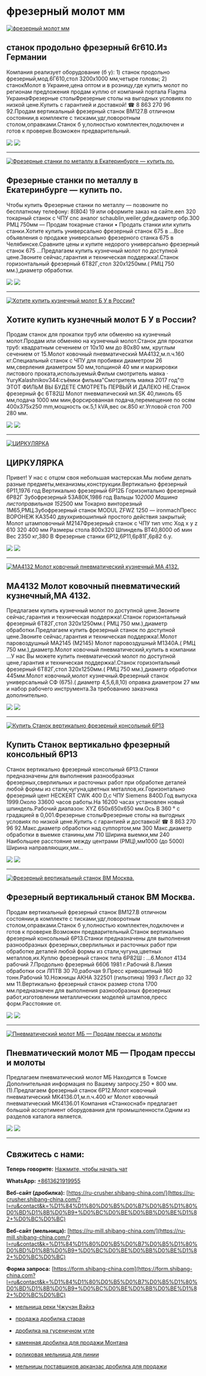 # фрезерный молот мм

<a href="https://swt.shibang-china.com/?l=ru&img&k=%D1%84%D1%80%D0%B5%D0%B7%D0%B5%D1%80%D0%BD%D1%8B%D0%B9+%D0%BC%D0%BE%D0%BB%D0%BE%D1%82+%D0%BC%D0%BC" target="_blank">![фрезерный молот мм](http://static.shibang-china.com/all-800x300/477.jpg)</a>

## станок продольно фрезерный 6г610.Из Германии
Компания реализует оборудование (б у): 1) станок продольно фрезерный,мод.6Г610,стол 3200х1000 мм,четыре головы; 2) станокМолот в Украине,цена оптом и в розницу,где купить молот по регионам предложения продам куплю от компаний портала Flagma УкраинаФрезерные столыФрезерные столы на выгодных условиях по низкой цене.Купить с гарантией и доставкой! ☎ 8 863 270 96 92.Продам вертикальный фрезерный станок ВМ127.В отличном состоянии,в комплекте с тисками,удг,поворотным столом,оправками.Станок б у,полностью комплектен,подключен и готов к проверке.Возможен предварительный.


<a href="https://whatsapp.shibangsoft.com/WhatsApp.php" target="_blank" title="WhatsApp">![](http://static.shibang-china.com/icon/whatsapp.png)</a> <a href="https://swt.shibang-china.com/?l=ru&icon&k=%D1%84%D1%80%D0%B5%D0%B7%D0%B5%D1%80%D0%BD%D1%8B%D0%B9+%D0%BC%D0%BE%D0%BB%D0%BE%D1%82+%D0%BC%D0%BC" target="_blank">![](http://static.shibang-china.com/icon/chat-ru.png)</a>

---

<a href="https://swt.shibang-china.com/?l=ru&img&k=%D1%84%D1%80%D0%B5%D0%B7%D0%B5%D1%80%D0%BD%D1%8B%D0%B9+%D0%BC%D0%BE%D0%BB%D0%BE%D1%82+%D0%BC%D0%BC" target="_blank">![Фрезерные станки по металлу в Екатеринбурге — купить по.](http://static.shibang-china.com/all-800x300/723.jpg)</a>

## Фрезерные станки по металлу в Екатеринбурге — купить по.
Чтобы купить Фрезерные станки по металлу — позвоните по бесплатному телефону: 8(804) 19 или оформите заказ на сайте.een 320 токарный станок с ЧПУ cnc аналог schaublin,weiler,gdw,диаметр обр.300 РМЦ 750мм — Продам токарные станки • Продать станки или купить станки.Хотите купить универсально фрезерный станок 675 в …Все объявления о продаже универсально фрезерного станка 675 в Челябинске.Сравните цены и купите недорого универсально фрезерный станок 675 …Предлагаем купить кузнечный молот по доступной цене.Звоните сейчас,гарантия и техническая поддержка!.Станок горизонтальный фрезерный 6Т82Г,стол 320х1250мм.( РМЦ 750 мм.),диаметр обработки.


<a href="https://whatsapp.shibangsoft.com/WhatsApp.php" target="_blank" title="WhatsApp">![](http://static.shibang-china.com/icon/whatsapp.png)</a> <a href="https://swt.shibang-china.com/?l=ru&icon&k=%D1%84%D1%80%D0%B5%D0%B7%D0%B5%D1%80%D0%BD%D1%8B%D0%B9+%D0%BC%D0%BE%D0%BB%D0%BE%D1%82+%D0%BC%D0%BC" target="_blank">![](http://static.shibang-china.com/icon/chat-ru.png)</a>

---

<a href="https://swt.shibang-china.com/?l=ru&img&k=%D1%84%D1%80%D0%B5%D0%B7%D0%B5%D1%80%D0%BD%D1%8B%D0%B9+%D0%BC%D0%BE%D0%BB%D0%BE%D1%82+%D0%BC%D0%BC" target="_blank">![Хотите купить кузнечный молот Б У в России?](http://static.shibang-china.com/all-800x300/246.jpg)</a>

## Хотите купить кузнечный молот Б У в России?
Продам станок для прокатки труб или обменяю на кузнечный молот.Продам или обменяю на кузнечный молот.Станок для прокатки труб: квадратным сечением от 10х10 мм до 80х80 мм, круглым сечением от 15.Молот ковочный пневматический МА4132,м.п.ч.160 кг.Специальный станок с ЧПУ для пробивки диаметром 26 мм,сверления диаметром 50 мм,толщиной 40 мм и маркировки листового проката,используемый.Фильм смотритель маяка&nbsp;&#0183;&#32;YuryKalashnikov344:съёмки фильма&quot;Смотритель маяка 2017 год&quot;🤓 ЭТОТ ФИЛЬМ ВЫ БУДЕТЕ СМОТРЕТЬ ПЕРВЫЙ И ДАЛЕКО НЕ.Станок фрезерный фс 6Т82Ш Молот пневматический мл.SK 40,пиноль 65 мм,подача 1000 мм мин,форсированная подача,перемещение по осям 400x375x250 mm,мощность ок.5,1 kVA,вес ок.850 кг.Угловой стол 700 280 мм.


<a href="https://whatsapp.shibangsoft.com/WhatsApp.php" target="_blank" title="WhatsApp">![](http://static.shibang-china.com/icon/whatsapp.png)</a> <a href="https://swt.shibang-china.com/?l=ru&icon&k=%D1%84%D1%80%D0%B5%D0%B7%D0%B5%D1%80%D0%BD%D1%8B%D0%B9+%D0%BC%D0%BE%D0%BB%D0%BE%D1%82+%D0%BC%D0%BC" target="_blank">![](http://static.shibang-china.com/icon/chat-ru.png)</a>

---

<a href="https://swt.shibang-china.com/?l=ru&img&k=%D1%84%D1%80%D0%B5%D0%B7%D0%B5%D1%80%D0%BD%D1%8B%D0%B9+%D0%BC%D0%BE%D0%BB%D0%BE%D1%82+%D0%BC%D0%BC" target="_blank">![ЦИРКУЛЯРКА](http://static.shibang-china.com/all-800x300/1354.jpg)</a>

## ЦИРКУЛЯРКА
Привет! У нас с отцом своя небольшая мастерская.Мы любим делать разные предметы,механизмы,конструкции.Вертикально фрезерный 6Р11,1976 год Вертикально фрезерный 6Р12Б Горизонтально фрезерный 6Р82Г Зубофрезерный 53А80К,1986 год Вальцы 10*2000 Машина листоправильная 15*2500 мм Токарно винторезный 1М65,РМЦ.Зубофрезерный станок MODUL ZFWZ 1250 — ironmachПресс ВОРОНЕЖ КА3540 двухкривошипный простого действия закрытый; Молот штамповочный М2147Фрезерный станок с ЧПУ тип vmc Ход x y z 610 320 400 мм Размеры стола 800х320 Шпиндель ВТ40,8000 об мин Вес 2350 кг,380 В Фрезерные станки 6Р12,6Р11,6р81Г,6р82 б.у.


<a href="https://whatsapp.shibangsoft.com/WhatsApp.php" target="_blank" title="WhatsApp">![](http://static.shibang-china.com/icon/whatsapp.png)</a> <a href="https://swt.shibang-china.com/?l=ru&icon&k=%D1%84%D1%80%D0%B5%D0%B7%D0%B5%D1%80%D0%BD%D1%8B%D0%B9+%D0%BC%D0%BE%D0%BB%D0%BE%D1%82+%D0%BC%D0%BC" target="_blank">![](http://static.shibang-china.com/icon/chat-ru.png)</a>

---

<a href="https://swt.shibang-china.com/?l=ru&img&k=%D1%84%D1%80%D0%B5%D0%B7%D0%B5%D1%80%D0%BD%D1%8B%D0%B9+%D0%BC%D0%BE%D0%BB%D0%BE%D1%82+%D0%BC%D0%BC" target="_blank">![МА4132 Молот ковочный пневматический кузнечный,МА 4132.](http://static.shibang-china.com/all-800x300/1247.jpg)</a>

## МА4132 Молот ковочный пневматический кузнечный,МА 4132.
Предлагаем купить кузнечный молот по доступной цене.Звоните сейчас,гарантия и техническая поддержка!.Станок горизонтальный фрезерный 6Т82Г,стол 320х1250мм.( РМЦ 750 мм.),диаметр обработки.Предлагаем купить фрезерный станок по доступной цене.Звоните сейчас,гарантия и техническая поддержка!.Молот паровоздушный МА2145 (М2145) Молот паровоздушный М1340А.( РМЦ 750 мм.),диаметр.Молот ковочный пневматический,купить в компании …У нас Вы можете купить пневматический молот по доступной цене,гарантия и техническая поддержка!.Станок горизонтальный фрезерный 6Т82Г,стол 320х1250мм.( РМЦ 750 мм.),диаметр обработки 445мм.Молот ковочный,молот кузнечный.Фрезерный станок универсальный СФ (675).( диаметр 4,5,6,8,10) оправка диаметром 27 мм и набор рабочего инструмента.За требованию заказчика дополнительно.


<a href="https://whatsapp.shibangsoft.com/WhatsApp.php" target="_blank" title="WhatsApp">![](http://static.shibang-china.com/icon/whatsapp.png)</a> <a href="https://swt.shibang-china.com/?l=ru&icon&k=%D1%84%D1%80%D0%B5%D0%B7%D0%B5%D1%80%D0%BD%D1%8B%D0%B9+%D0%BC%D0%BE%D0%BB%D0%BE%D1%82+%D0%BC%D0%BC" target="_blank">![](http://static.shibang-china.com/icon/chat-ru.png)</a>

---

<a href="https://swt.shibang-china.com/?l=ru&img&k=%D1%84%D1%80%D0%B5%D0%B7%D0%B5%D1%80%D0%BD%D1%8B%D0%B9+%D0%BC%D0%BE%D0%BB%D0%BE%D1%82+%D0%BC%D0%BC" target="_blank">![Купить Станок вертикально фрезерный консольный 6Р13](http://static.shibang-china.com/all-800x300/456.jpg)</a>

## Купить Станок вертикально фрезерный консольный 6Р13
Станок вертикально фрезерный консольный 6Р13.Станки предназначены для выполнения разнообразных фрезерных,сверлильных и расточных работ при обработке деталей любой формы из стали,чугуна,цветных металлов,их.Горизонтально фрезерный цент HECKERT CWK 400 D,с ЧПУ Siemens 840D.Год выпуска 1999.Около 33600 часов работы.На 16200 часах установлен новый шпиндель.Рабочий диапазон: XYZ 650х650х650 мм.Ось В 360 &#176; с градацией в 0,001.Фрезерные столыФрезерные столы на выгодных условиях по низкой цене.Купить с гарантией и доставкой! ☎ 8 863 270 96 92.Макс.диаметр обработки над суппортом,мм 300 Макс.диаметр обработки в выемке станины,мм 710 Ширина выемки,мм 240 Наибольшее расстояние между центрами (РМЦ),мм1000 (до 5000) Ширина направляющих,мм…


<a href="https://whatsapp.shibangsoft.com/WhatsApp.php" target="_blank" title="WhatsApp">![](http://static.shibang-china.com/icon/whatsapp.png)</a> <a href="https://swt.shibang-china.com/?l=ru&icon&k=%D1%84%D1%80%D0%B5%D0%B7%D0%B5%D1%80%D0%BD%D1%8B%D0%B9+%D0%BC%D0%BE%D0%BB%D0%BE%D1%82+%D0%BC%D0%BC" target="_blank">![](http://static.shibang-china.com/icon/chat-ru.png)</a>

---

<a href="https://swt.shibang-china.com/?l=ru&img&k=%D1%84%D1%80%D0%B5%D0%B7%D0%B5%D1%80%D0%BD%D1%8B%D0%B9+%D0%BC%D0%BE%D0%BB%D0%BE%D1%82+%D0%BC%D0%BC" target="_blank">![Фрезерный вертикальный станок ВМ Москва.](http://static.shibang-china.com/all-800x300/205.jpg)</a>

## Фрезерный вертикальный станок ВМ Москва.
Продам вертикальный фрезерный станок ВМ127.В отличном состоянии,в комплекте с тисками,удг,поворотным столом,оправками.Станок б у,полностью комплектен,подключен и готов к проверке.Возможен предварительный.Станок вертикально фрезерный консольный 6Р13.Станки предназначены для выполнения разнообразных фрезерных,сверлильных и расточных работ при обработке деталей любой формы из стали,чугуна,цветных металлов,их.Куплю фрезерный станок типа 6Р82Ш : …6.Молот 4134 рабочий 7.Продольно фрезерный 6606 1981 г.Рабочий 8.Линия обработки оси ЛПТВ 30 70,рабочая 9.Пресс кривошипный 160 тонн.Рабочий 10.Ножницы АКНА 322501 (гильотина) 1993 г.Лист до 32 мм 11.Вертикально фрезерный станок размер стола 1700 мм.предназначен для выполнения разнообразных фрезерных работ,изготовлении металлических моделей штампов,пресс форм.Расстояние от.


<a href="https://whatsapp.shibangsoft.com/WhatsApp.php" target="_blank" title="WhatsApp">![](http://static.shibang-china.com/icon/whatsapp.png)</a> <a href="https://swt.shibang-china.com/?l=ru&icon&k=%D1%84%D1%80%D0%B5%D0%B7%D0%B5%D1%80%D0%BD%D1%8B%D0%B9+%D0%BC%D0%BE%D0%BB%D0%BE%D1%82+%D0%BC%D0%BC" target="_blank">![](http://static.shibang-china.com/icon/chat-ru.png)</a>

---

<a href="https://swt.shibang-china.com/?l=ru&img&k=%D1%84%D1%80%D0%B5%D0%B7%D0%B5%D1%80%D0%BD%D1%8B%D0%B9+%D0%BC%D0%BE%D0%BB%D0%BE%D1%82+%D0%BC%D0%BC" target="_blank">![Пневматический молот МБ — Продам прессы и молоты](http://static.shibang-china.com/all-800x300/1031.jpg)</a>

## Пневматический молот МБ — Продам прессы и молоты
Предлагаем пневматический молот МБ Находится в Томске Дополнительная информация по Вашему запросу.250 * 800 мм.(1).Предлагаем фрезерный станок 6Р12.Молот ковочный пневматический МК4136.01,м.п.ч.400 кг Молот ковочный пневматический МК4136.01 Компания &#171;Станкоснаб&#187; предлагает большой ассортимент оборудования для промышленности.Одним из разделов каталога является.

<a href="https://whatsapp.shibangsoft.com/WhatsApp.php" target="_blank" title="WhatsApp">![](http://static.shibang-china.com/icon/whatsapp.png)</a> <a href="https://swt.shibang-china.com/?l=ru&icon&k=%D1%84%D1%80%D0%B5%D0%B7%D0%B5%D1%80%D0%BD%D1%8B%D0%B9+%D0%BC%D0%BE%D0%BB%D0%BE%D1%82+%D0%BC%D0%BC" target="_blank">![](http://static.shibang-china.com/icon/chat-ru.png)</a>

---
## Свяжитесь с нами:

**Теперь говорите:** [Нажмите, чтобы начать чат](https://swt.shibang-china.com?l=ru&contact&k=%D1%84%D1%80%D0%B5%D0%B7%D0%B5%D1%80%D0%BD%D1%8B%D0%B9+%D0%BC%D0%BE%D0%BB%D0%BE%D1%82+%D0%BC%D0%BC)

**WhatsApp:**  [+8613621919955](https://whatsapp.shibangsoft.com/WhatsApp.php)

**Веб-сайт (дробилка):** [https://ru-crusher.shibang-china.com/](https://ru-crusher.shibang-china.com/?l=ru&contact&k=%D1%84%D1%80%D0%B5%D0%B7%D0%B5%D1%80%D0%BD%D1%8B%D0%B9+%D0%BC%D0%BE%D0%BB%D0%BE%D1%82+%D0%BC%D0%BC)

**Веб-сайт (мельница):** [https://ru-mill.shibang-china.com/](https://ru-mill.shibang-china.com/?l=ru&contact&k=%D1%84%D1%80%D0%B5%D0%B7%D0%B5%D1%80%D0%BD%D1%8B%D0%B9+%D0%BC%D0%BE%D0%BB%D0%BE%D1%82+%D0%BC%D0%BC)

**Форма запроса:** [https://form.shibang-china.com](https://form.shibang-china.com?l=ru&contact&k=%D1%84%D1%80%D0%B5%D0%B7%D0%B5%D1%80%D0%BD%D1%8B%D0%B9+%D0%BC%D0%BE%D0%BB%D0%BE%D1%82+%D0%BC%D0%BC)

* [мельница реки Чжучэн Вэйхэ](../123/%D0%BC%D0%B5%D0%BB%D1%8C%D0%BD%D0%B8%D1%86%D0%B0%20%D1%80%D0%B5%D0%BA%D0%B8%20%D0%A7%D0%B6%D1%83%D1%87%D1%8D%D0%BD%20%D0%92%D1%8D%D0%B9%D1%85%D1%8D.md)

* [продажа дробилка старая](../124/%D0%BF%D1%80%D0%BE%D0%B4%D0%B0%D0%B6%D0%B0%20%D0%B4%D1%80%D0%BE%D0%B1%D0%B8%D0%BB%D0%BA%D0%B0%20%D1%81%D1%82%D0%B0%D1%80%D0%B0%D1%8F.md)

* [дробилка на гусеничном угле](../122/%D0%B4%D1%80%D0%BE%D0%B1%D0%B8%D0%BB%D0%BA%D0%B0%20%D0%BD%D0%B0%20%D0%B3%D1%83%D1%81%D0%B5%D0%BD%D0%B8%D1%87%D0%BD%D0%BE%D0%BC%20%D1%83%D0%B3%D0%BB%D0%B5.md)

* [каменная дробилка для продажи Монтана](../122/%D0%BA%D0%B0%D0%BC%D0%B5%D0%BD%D0%BD%D0%B0%D1%8F%20%D0%B4%D1%80%D0%BE%D0%B1%D0%B8%D0%BB%D0%BA%D0%B0%20%D0%B4%D0%BB%D1%8F%20%D0%BF%D1%80%D0%BE%D0%B4%D0%B0%D0%B6%D0%B8%20%D0%9C%D0%BE%D0%BD%D1%82%D0%B0%D0%BD%D0%B0.md)

* [роликовая мельница для линии](../122/%D1%80%D0%BE%D0%BB%D0%B8%D0%BA%D0%BE%D0%B2%D0%B0%D1%8F%20%D0%BC%D0%B5%D0%BB%D1%8C%D0%BD%D0%B8%D1%86%D0%B0%20%D0%B4%D0%BB%D1%8F%20%D0%BB%D0%B8%D0%BD%D0%B8%D0%B8.md)

* [мельницы поставщиков арканзас дробилка для продажи](../123/%D0%BC%D0%B5%D0%BB%D1%8C%D0%BD%D0%B8%D1%86%D1%8B%20%D0%BF%D0%BE%D1%81%D1%82%D0%B0%D0%B2%D1%89%D0%B8%D0%BA%D0%BE%D0%B2%20%D0%B0%D1%80%D0%BA%D0%B0%D0%BD%D0%B7%D0%B0%D1%81%20%D0%B4%D1%80%D0%BE%D0%B1%D0%B8%D0%BB%D0%BA%D0%B0%20%D0%B4%D0%BB%D1%8F%20%D0%BF%D1%80%D0%BE%D0%B4%D0%B0%D0%B6%D0%B8.md)